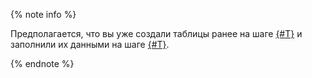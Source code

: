 {% note info %}

Предполагается, что вы уже создали таблицы ранее на шаге [{#T}](../yql/tutorial/01_Create_demo_tables.md) и заполнили их данными на шаге [{#T}](../yql/tutorial/02_Fill_tables_with_data.md).

{% endnote %}

